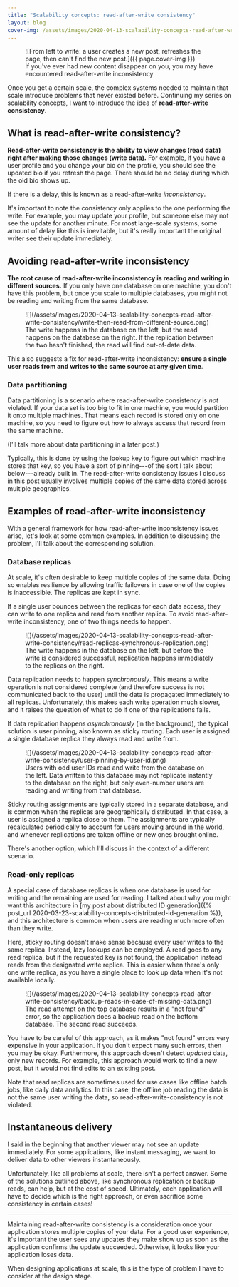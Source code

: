 ```yaml
---
title: "Scalability concepts: read-after-write consistency"
layout: blog
cover-img: /assets/images/2020-04-13-scalability-concepts-read-after-write-consistency/cover-read-after-write-inconsistency.png
---
```


<figure markdown="1">
![From left to write: a user creates a new post, refreshes the page, then can't find the new post.]({{ page.cover-img }})
<figcaption>If you've ever had new content disappear on you, you may have encountered read-after-write inconsistency</figcaption>
</figure>

Once you get a certain scale, the complex systems needed to maintain that scale introduce problems that never existed before. Continuing my series on scalability concepts, I want to introduce the idea of **read-after-write consistency**.

## What is read-after-write consistency?

**Read-after-write consistency is the ability to view changes (read data) right after making those changes (write data).** For example, if you have a user profile and you change your bio on the profile, you should see the updated bio if you refresh the page. There should be no delay during which the old bio shows up.

If there is a delay, this is known as a read-after-write *inconsistency*.

It's important to note the consistency only applies to the one performing the write. For example, you may update your profile, but someone else may not see the update for another minute. For most large-scale systems, some amount of delay like this is inevitable, but it's really important the original writer see their update immediately.

## Avoiding read-after-write inconsistency

**The root cause of read-after-write inconsistency is reading and writing in different sources.** If you only have one database on one machine, you don't have this problem, but once you scale to multiple databases, you might not be reading and writing from the same database.

<figure markdown="1">
![](/assets/images/2020-04-13-scalability-concepts-read-after-write-consistency/write-then-read-from-different-source.png)
<figcaption>The write happens in the database on the left, but the read happens on the database on the right. If the replication between the two hasn't finished, the read will find out-of-date data.</figcaption>
</figure>

This also suggests a fix for read-after-write inconsistency: **ensure a single user reads from and writes to the same source at any given time**.

### Data partitioning

Data partitioning is a scenario where read-after-write consistency is _not_ violated. If your data set is too big to fit in one machine, you would partition it onto multiple machines. That means each record is stored only on one machine, so you need to figure out how to always access that record from the same machine.

(I'll talk more about data partitioning in a later post.)

Typically, this is done by using the lookup key to figure out which machine stores that key, so you have a sort of pinning---of the sort I talk about below---already built in. The read-after-write consistency issues I discuss in this post usually involves multiple copies of the same data stored across multiple geographies.

## Examples of read-after-write inconsistency

With a general framework for how read-after-write inconsistency issues arise, let's look at some common examples. In addition to discussing the problem, I'll talk about the corresponding solution.

### Database replicas

At scale, it's often desirable to keep multiple copies of the same data. Doing so enables resilience by allowing traffic failovers in case one of the copies is inaccessible. The replicas are kept in sync.

If a single user bounces between the replicas for each data access, they can write to one replica and read from another replica. To avoid read-after-write inconsistency, one of two things needs to happen.

<figure markdown="1">
![](/assets/images/2020-04-13-scalability-concepts-read-after-write-consistency/read-replicas-synchronous-replication.png)
<figcaption>The write happens in the database on the left, but before the write is considered successful, replication happens immediately to the replicas on the right.</figcaption>
</figure>

Data replication needs to happen _synchronously_. This means a write operation is not considered complete (and therefore success is not communicated back to the user) until the data is propagated immediately to all replicas. Unfortunately, this makes each write operation much slower, and it raises the question of what to do if one of the replications fails.

If data replication happens _asynchronously_ (in the background), the typical solution is user pinning, also known as sticky routing. Each user is assigned a single database replica they always read and write from.

<figure markdown="1">
![](/assets/images/2020-04-13-scalability-concepts-read-after-write-consistency/user-pinning-by-user-id.png)
<figcaption>Users with odd user IDs read and write from the database on the left. Data written to this database may not replicate instantly to the database on the right, but only even-number users are reading and writing from that database.</figcaption>
</figure>

Sticky routing assignments are typically stored in a separate database, and is common when the replicas are geographically distributed. In that case, a user is assigned a replica close to them. The assignments are typically recalculated periodically to account for users moving around in the world, and whenever replications are taken offline or new ones brought online.

There's another option, which I'll discuss in the context of a different scenario.

### Read-only replicas

A special case of database replicas is when one database is used for writing and the remaining are used for reading. I talked about why you might want this architecture in [my post about distributed ID generation]({% post_url 2020-03-23-scalability-concepts-distributed-id-generation %}), and this architecture is common when users are reading much more often than they write.

Here, sticky routing doesn't make sense because every user writes to the same replica. Instead, lazy lookups can be employed. A read goes to any read replica, but if the requested key is not found, the application instead reads from the designated write replica. This is easier when there's only one write replica, as you have a single place to look up data when it's not available locally.

<figure markdown="1">
![](/assets/images/2020-04-13-scalability-concepts-read-after-write-consistency/backup-reads-in-case-of-missing-data.png)
<figcaption>The read attempt on the top database results in a "not found" error, so the application does a backup read on the bottom database. The second read succeeds.</figcaption>
</figure>

You have to be careful of this approach, as it makes "not found" errors very expensive in your application. If you don't expect many such errors, then you may be okay. Furthermore, this approach doesn't detect _updated_ data, only new records. For example, this approach would work to find a new post, but it would not find edits to an existing post.

Note that read replicas are sometimes used for use cases like offline batch jobs, like daily data analytics. In this case, the offline job reading the data is not the same user writing the data, so read-after-write-consistency is not violated.

## Instantaneous delivery

I said in the beginning that another viewer may not see an update immediately. For some applications, like instant messaging, we want to deliver data to other viewers instantaneously.

Unfortunately, like all problems at scale, there isn't a perfect answer. Some of the solutions outlined above, like synchronous replication or backup reads, can help, but at the cost of speed. Ultimately, each application will have to decide which is the right approach, or even sacrifice some consistency in certain cases!

---

Maintaining read-after-write consistency is a consideration once your application stores multiple copies of your data. For a good user experience, it's important the user sees any updates they make show up as soon as the application confirms the update succeeded. Otherwise, it looks like your application loses data.

When designing applications at scale, this is the type of problem I have to consider at the design stage.
